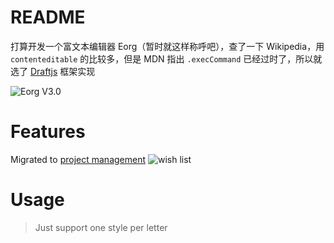 # README
打算开发一个富文本编辑器 Eorg（暂时就这样称呼吧），查了一下 Wikipedia，用 `contenteditable` 的比较多，但是 MDN 指出 `.execCommand`
已经过时了，所以就选了 [Draftjs](https://github.com/facebook/draft-js) 框架实现

![Eorg V3.0](https://i.imgur.com/6vulMab.png)

# Features

Migrated to [project management](https://github.com/zhyd1997/Eorg/projects)
![wish list](https://i.imgur.com/undefined.png)

# Usage

> Just support one style per letter